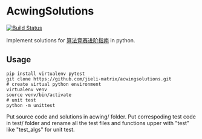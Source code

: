 # AcwingSolutions 

[![Build Status](https://github.com/jieli-matrix/acwingsolutions/actions/workflows/python-app.yml/badge.svg)](https://github.com/jieli-matrix/acwingsolutions/actions)

Implement solutions for [算法竞赛进阶指南](https://www.acwing.com/activity/content/6/) in python.

## Usage

``` shell
pip install virtualenv pytest
git clone https://github.com/jieli-matrix/acwingsolutions.git
# create virtual python environment
virtualenv venv
source venv/bin/activate
# unit test
python -m unittest
```

Put source code and solutions in acwing/ folder.
Put correspoding test code in test/ folder and rename all the test files and functions upper with "test" like "test_algs" for unit test.